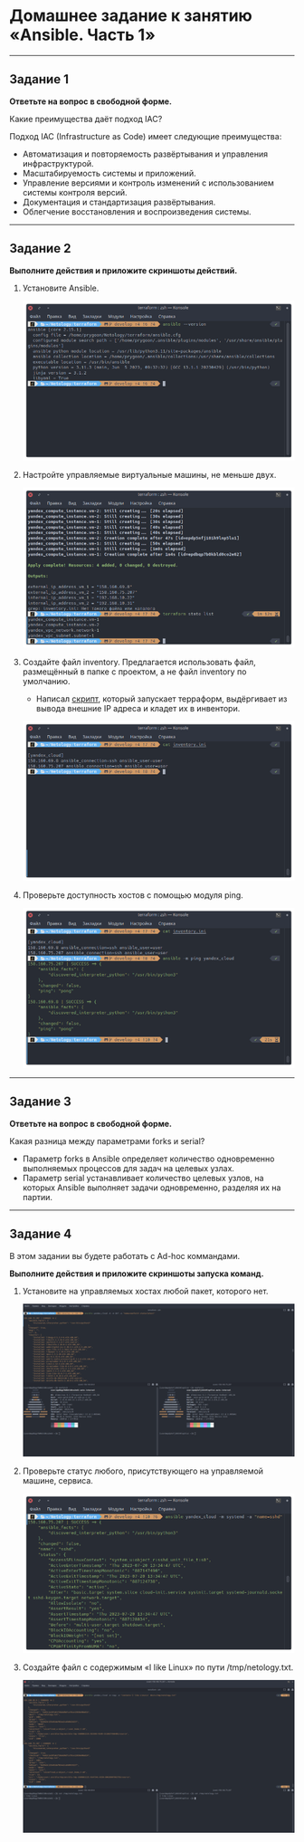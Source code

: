 # Домашнее задание к занятию «Ansible. Часть 1»

---

## Задание 1

**Ответьте на вопрос в свободной форме.**

Какие преимущества даёт подход IAC?

Подход IAC (Infrastructure as Code) имеет следующие преимущества:

* Автоматизация и повторяемость развёртывания и управления инфраструктурой.
* Масштабируемость системы и приложений.
* Управление версиями и контроль изменений с использованием системы контроля версий.
* Документация и стандартизация развёртывания.
* Облегчение восстановления и воспроизведения системы.

---

## Задание 2

**Выполните действия и приложите скриншоты действий.**

1. Установите Ansible.

    ![alter_text](images/task_1_1.png "Установлен")

2. Настройте управляемые виртуальные машины, не меньше двух.

    ![alter_text](images/task_1_2.png "Не меньше двух")

3. Создайте файл inventory. Предлагается использовать файл, размещённый в папке с проектом, а не файл inventory по умолчанию.

    * Написал [скрипт](../../terraform/start.sh), который запускает терраформ, выдёргивает из вывода внешние IP адреса и кладет их в инвентори.

    ![alter_text](images/task_1_3.png "Инвентори")

4. Проверьте доступность хостов с помощью модуля ping.

    ![alter_text](images/task_1_4.png "Пинг - понг")

---

## Задание 3

**Ответьте на вопрос в свободной форме.**

Какая разница между параметрами forks и serial?

* Параметр forks в Ansible определяет количество одновременно выполняемых процессов для задач на целевых узлах.
* Параметр serial устанавливает количество целевых узлов, на которых Ansible выполняет задачи одновременно, разделяя их на партии.

---

## Задание 4

В этом задании вы будете работать с Ad-hoc коммандами.

**Выполните действия и приложите скриншоты запуска команд.**

1. Установите на управляемых хостах любой пакет, которого нет.

    ![alter_text](images/task_4_1.png "Установлено")

2. Проверьте статус любого, присутствующего на управляемой машине, сервиса.

    ![alter_text](images/task_4_2.png "Проверил sshd")

3. Создайте файл с содержимым «I like Linux» по пути /tmp/netology.txt.

    ![alter_text](images/task_4_3.png "Создано")
